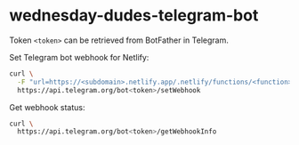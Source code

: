 wednesday-dudes-telegram-bot
===

Token `<token>` can be retrieved from BotFather in Telegram.

Set Telegram bot webhook for Netlify:

```bash
curl \
  -F "url=https://<subdomain>.netlify.app/.netlify/functions/<function>" \
  https://api.telegram.org/bot<token>/setWebhook
```

Get webhook status:

```bash
curl \
  https://api.telegram.org/bot<token>/getWebhookInfo
```

